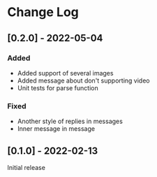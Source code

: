 # Change Log

## [0.2.0] - 2022-05-04

### Added
- Added support of several images
- Added message about don't supporting video
- Unit tests for parse function

### Fixed
- Another style of replies in messages
- Inner message in message

## [0.1.0] - 2022-02-13

Initial release
